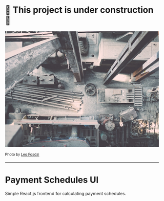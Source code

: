 # :construction_worker: This project is under construction :construction:

![Under construction](.github/images/under-construction.jpg)

<sup>Photo by [Leo Fosdal](https://unsplash.com/@fozzie)</sup>

---

# Payment Schedules UI

Simple React.js frontend for calculating payment schedules.


